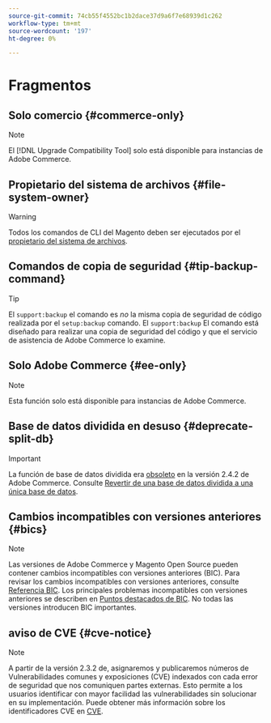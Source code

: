 ```yaml
---
source-git-commit: 74cb55f4552bc1b2dace37d9a6f7e68939d1c262
workflow-type: tm+mt
source-wordcount: '197'
ht-degree: 0%

---
```

# Fragmentos

## Solo comercio {#commerce-only}

>[!NOTE]
>
>El [!DNL Upgrade Compatibility Tool] solo está disponible para instancias de Adobe Commerce.

<!-- Configuration guide snippets -->

## Propietario del sistema de archivos {#file-system-owner}

>[!WARNING]
>
>Todos los comandos de CLI del Magento deben ser ejecutados por el [propietario del sistema de archivos](/help/configuration/cli/config-cli.md#prerequisites).

## Comandos de copia de seguridad {#tip-backup-command}

>[!TIP]
>
>El `support:backup` el comando es _no_ la misma copia de seguridad de código realizada por el `setup:backup` comando. El `support:backup` El comando está diseñado para realizar una copia de seguridad del código y que el servicio de asistencia de Adobe Commerce lo examine.

## Solo Adobe Commerce {#ee-only}

>[!NOTE]
>
>Esta función solo está disponible para instancias de Adobe Commerce.

## Base de datos dividida en desuso {#deprecate-split-db}

>[!IMPORTANT]
>
>La función de base de datos dividida era [obsoleto](https://community.magento.com/t5/Magento-DevBlog/Deprecation-of-Split-Database-in-Magento-Commerce/ba-p/465187?_ga=2.128934671.2024864496.1657558157-1596100530.1657558157) en la versión 2.4.2 de Adobe Commerce. Consulte [Revertir de una base de datos dividida a una única base de datos](/help/configuration/storage/revert-split-database.md).

<!-- End of Configuration guide snippets -->

## Cambios incompatibles con versiones anteriores {#bics}

>[!NOTE]
>
>Las versiones de Adobe Commerce y Magento Open Source pueden contener cambios incompatibles con versiones anteriores (BIC). Para revisar los cambios incompatibles con versiones anteriores, consulte [Referencia BIC](https://developer.adobe.com/commerce/php/development/backward-incompatible-changes/reference/). Los principales problemas incompatibles con versiones anteriores se describen en [Puntos destacados de BIC](https://developer.adobe.com/commerce/php/development/backward-incompatible-changes/highlights/). No todas las versiones introducen BIC importantes.

## aviso de CVE {#cve-notice}

>[!NOTE]
>
>A partir de la versión 2.3.2 de, asignaremos y publicaremos números de Vulnerabilidades comunes y exposiciones (CVE) indexados con cada error de seguridad que nos comuniquen partes externas. Esto permite a los usuarios identificar con mayor facilidad las vulnerabilidades sin solucionar en su implementación. Puede obtener más información sobre los identificadores CVE en [CVE](https://cve.mitre.org/).
